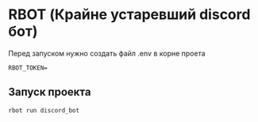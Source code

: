 # RBOT (Крайне устаревший discord бот)

Перед запуском нужно создать файл .env в корне проета

```
RBOT_TOKEN=
```

## Запуск проекта

```cmd
rbot run discord_bot
```

